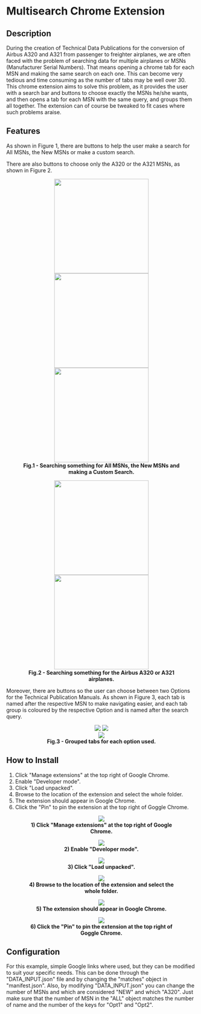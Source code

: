 # Multisearch Chrome Extension

## Description

During the creation of Technical Data Publications for the conversion of Airbus A320 and A321 from passenger to freighter airplanes, we are often faced with the problem of searching data for multiple airplanes or MSNs (Manufacturer Serial Numbers). That means opening a chrome tab for each MSN and making the same search on each one. This can become very tedious and time consuming as the number of tabs may be well over 30. This chrome extension aims to solve this problem, as it provides the user with a search bar and buttons to choose exactly the MSNs he/she wants, and then opens a tab for each MSN with the same query, and groups them all together. The extension can of course be tweaked to fit cases where such problems araise.

## Features

As shown in Figure 1, there are buttons to help the user make a search for All MSNs, the New MSNs or make a custom search. 

There are also buttons to choose only the A320 or the A321 MSNs, as shown in Figure 2.

<figure align="center">
    <img src="images/readme/readme_all.png" width="250">
    <img src="images/readme/readme_new.png" width="250">
    <img src="images/readme/readme_custom.png" width="250">
    <figcaption>
        <b>
            Fig.1 - Searching something for All MSNs, the New MSNs and making a Custom Search.
        </b>
    </figcaption>
</figure>



<figure align="center">
    <img src="images/readme/readme_a320.png" width="250">
    <img src="images/readme/readme_a321.png" width="250">
    <figcaption>
        <b>
            Fig.2 - Searching something for the Airbus A320 or A321 airplanes.
        </b>
    </figcaption>
</figure>

Moreover, there are buttons so the user can choose between two Options for the Technical Publication Manuals. As shown in Figure 3, each tab is named after the respective MSN to make navigating easier, and each tab group is coloured by the respective Option and is named after the search query.

<figure align="center">
    <img src="images/readme/readme_opt1.png">
    <img src="images/readme/readme_opt2.png"><br>
    <img src="images/readme/readme_tabs.png"> 
    <figcaption>
        <b>
            Fig.3 - Grouped tabs for each option used.
        </b>
    </figcaption>
</figure>

## How to Install

1) Click "Manage extensions" at the top right of Google Chrome.
2) Enable "Developer mode".
3) Click "Load unpacked".
4) Browse to the location of the extension and select the whole folder.
5) The extension should appear in Google Chrome.
6) Click the "Pin" to pin the extension at the top right of Goggle Chrome.

<figure align="center">
    <img src="images/readme/install_1.png" width="">
    <figcaption>
        <b>
            1) Click "Manage extensions" at the top right of Google Chrome.
        </b>
    </figcaption>
</figure>

<figure align="center">
    <img src="images/readme/install_2.png" width="">
    <figcaption>
        <b>
            2) Enable "Developer mode".
        </b>
    </figcaption>
</figure>

<figure align="center">
    <img src="images/readme/install_3.png" width="">
    <figcaption>
        <b>
            3) Click "Load unpacked".
        </b>
    </figcaption>
</figure>

<figure align="center">
    <img src="images/readme/install_4.png" width="">
    <figcaption>
        <b>
            4) Browse to the location of the extension and select the whole folder.
        </b>
    </figcaption>
</figure>

<figure align="center">
    <img src="images/readme/install_5.png" width="">
    <figcaption>
        <b>
            5) The extension should appear in Google Chrome.
        </b>
    </figcaption>
</figure>

<figure align="center">
    <img src="images/readme/install_6.png" width="">
    <figcaption>
        <b>
            6) Click the "Pin" to pin the extension at the top right of Goggle Chrome.
        </b>
    </figcaption>
</figure>

## Configuration
For this example, simple Google links where used, but they can be modified to suit your specific needs. This can be done through the "DATA_INPUT.json" file and by changing the "matches" object in "manifest.json". Also, by modifying "DATA_INPUT.json" you can change the number of MSNs and which are considered "NEW" and which "A320". Just make sure that the number of MSN in the "ALL" object matches the number of name and the number of the keys for "Opt1" and "Opt2".
